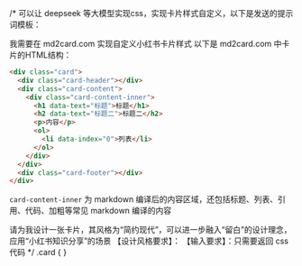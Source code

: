 /* 
可以让 deepseek 等大模型实现css，实现卡片样式自定义，以下是发送的提示词模板：

我需要在 md2card.com 实现自定义小红书卡片样式
以下是 md2card.com 中卡片的HTML结构：
```html
<div class="card">
  <div class="card-header"></div>
  <div class="card-content">
    <div class="card-content-inner">
      <h1 data-text="标题">标题</h1>
      <h2 data-text="标题二">标题二</h2>
      <p>内容</p>
      <ol>
        <li data-index="0">列表</li>
      </ol>
    </div>
  </div>
  <div class="card-footer"></div>
</div>
```
`card-content-inner` 为 markdown 编译后的内容区域，还包括标题、列表、引用、代码、加粗等常见 markdown 编译的内容

请为我设计一张卡片，其风格为“简约现代”，可以进一步融入“留白”的设计理念，应用“小红书知识分享”的场景
【设计风格要求】：
【输入要求】：只需要返回 css 代码
 */
.card {
}